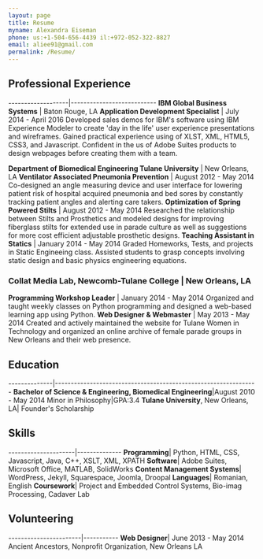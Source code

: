 ```yaml
---
layout: page
title: Resume
myname: Alexandra Eiseman
phone: us:+1-504-656-4439 il:+972-052-322-8827
email: aliee91@gmail.com
permalink: /Resume/
---
```


## Professional Experience

-------------------|---------------------------
**IBM Global Business Systems** | Baton Rouge, LA
**Application Development Specialist** | July 2014 - April 2016
Developed sales demos for IBM's software using IBM Experience Modeler to create 'day in the life' 
user experience presentations and wireframes. Gained practical experience using of XLST, XML, HTML5, CSS3, and Javascript. 
Confident in the us of Adobe Suites products to design webpages before creating them with a team.

**Department of Biomedical Engineering Tulane University** | New Orleans, LA
**Ventilator Associated Pneumonia Prevention** | August 2012 - May 2014
Co-designed an angle measuring device and user interface for lowering patient risk of hospital acquired pneumonia and bed sores by constantly tracking patient angles and alerting care takers.
**Optimization of Spring Powered Stilts** | August 2012 - May 2014
Researched the relationship between Stilts and Prosthetics and modeled designs for improving fiberglass stilts for extended use in parade culture as well as suggestions for more cost efficient adjustable prosthetic designs.
**Teaching Assistant in Statics** | January 2014 - May 2014
Graded Homeworks, Tests, and projects in Static Engineeing class. Assisted students to grasp concepts involving static design and basic physics engineering equations.

### Collat Media Lab, Newcomb-Tulane College | New Orleans, LA
**Programming Workshop Leader** | January 2014 - May 2014
Organized and taught weekly classes on Python programming and designed a web-based learning app using Python.
**Web Designer & Webmaster** | May 2013 - May 2014
Created and actively maintained the website for Tulane Women in Technology and organized an online archive of female parade groups in New Orleans and their web presence.

## Education

--------------|----------------------------------------------------------------
**Bachelor of Science & Engineering, Biomedical Engineering**|August 2010 - May 2014
Minor in Philosophy|GPA:3.4
**Tulane University**, New Orleans, LA| Founder's Scholarship

## Skills

---------------------|--------------
**Programming**| Python, HTML, CSS, Javascript, Java, C++, XSLT, XML, XPATH
**Software**| Adobe Suites, Microsoft Office, MATLAB, SolidWorks
**Content Management Systems**| WordPress, Jekyll, Squarespace, Joomla, Droopal
**Languages**| Romanian, English
**Coursework**| Project and Embedded Control Systems, Bio-imag Processing, Cadaver Lab

## Volunteering

-----------------------|-----------
**Web Designer**| June 2013 - May 2014
Ancient Ancestors, Nonprofit Organization, New Orleans LA
